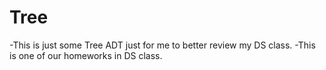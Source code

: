 # Tree
-This is just some Tree ADT just for me to better review my DS class.
-This is one of our homeworks in DS class.

